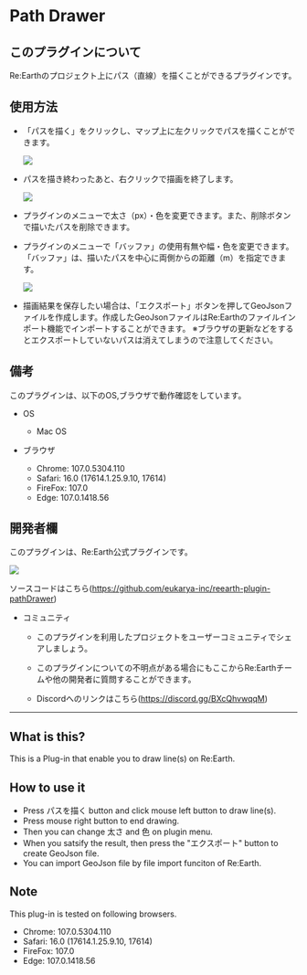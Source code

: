 # Path Drawer


## このプラグインについて

Re:Earthのプロジェクト上にパス（直線）を描くことができるプラグインです。

## 使用方法

- 「パスを描く」をクリックし、マップ上に左クリックでパスを描くことができます。
  
    ![](https://github.com/eukarya-inc/reearth-plugin-pathDrawer/src/img1.png)

- パスを描き終わったあと、右クリックで描画を終了します。


    ![](https://github.com/eukarya-inc/reearth-plugin-pathDrawer/src/img2.png)

- プラグインのメニューで太さ（px）・色を変更できます。また、削除ボタンで描いたパスを削除できます。
- プラグインのメニューで「バッファ」の使用有無や幅・色を変更できます。「バッファ」は、描いたパスを中心に両側からの距離（m）を指定できます。


    ![](https://github.com/eukarya-inc/reearth-plugin-pathDrawer/src/img3.png)

- 描画結果を保存したい場合は、「エクスポート」ボタンを押してGeoJsonファイルを作成します。作成したGeoJsonファイルはRe:Earthのファイルインポート機能でインポートすることができます。
※ブラウザの更新などをするとエクスポートしていないパスは消えてしまうので注意してください。

## 備考

このプラグインは、以下のOS,ブラウザで動作確認をしています。

- OS
  - Mac OS

- ブラウザ
  - Chrome: 107.0.5304.110
  - Safari: 16.0 (17614.1.25.9.10, 17614)
  - FireFox: 107.0
  - Edge: 107.0.1418.56


## 開発者欄

このプラグインは、Re:Earth公式プラグインです。

 ![](https://eukarya-inc.github.io/reearth-plugin-shinsuiNavi/src/logo-3.png)

ソースコードはこちら(https://github.com/eukarya-inc/reearth-plugin-pathDrawer)

- コミュニティ

  - このプラグインを利用したプロジェクトをユーザーコミュニティでシェアしましょう。

  - このプラグインについての不明点がある場合にもここからRe:Earthチームや他の開発者に質問することができます。

  - Discordへのリンクはこちら(https://discord.gg/BXcQhvwqqM)

*****

## What is this?
This is a Plug-in that enable you to draw line(s) on Re:Earth.

## How to use it
- Press パスを描く button and click mouse left button to draw line(s).
- Press mouse right button to end drawing.
- Then you can change 太さ and 色 on plugin menu.
- When you satsify the result, then press the "エクスポート" button to create GeoJson file.
- You can import GeoJson file by file import funciton of Re:Earth.

## Note
This plug-in is tested on following browsers.
- Chrome:  107.0.5304.110
- Safari:  16.0 (17614.1.25.9.10, 17614)
- FireFox: 107.0
- Edge:    107.0.1418.56
